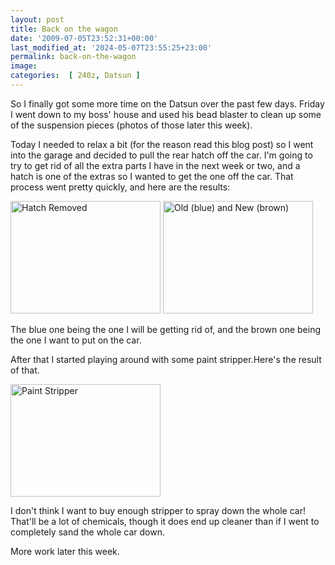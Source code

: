 ```yaml
---
layout: post
title: Back on the wagon
date: '2009-07-05T23:52:31+00:00'
last_modified_at: '2024-05-07T23:55:25+23:00'
permalink: back-on-the-wagon
image: 
categories:  [ 240z, Datsun ]
---
```

So I finally got some more time on the Datsun over the past few days. Friday I went down to my boss' house and used his bead blaster to clean up some of the suspension pieces (photos of those later this week).

Today I needed to relax a bit (for the reason read this blog post) so I went into the garage and decided to pull the rear hatch off the car. I'm going to try to get rid of all the extra parts I have in the next week or two, and a hatch is one of the extras so I wanted to get the one off the car. That process went pretty quickly, and here are the results:

<a href="https://www.flickr.com/photos/chammond/3692561854/"><img alt="Hatch Removed" src="https://farm3.static.flickr.com/2579/3692561854_980c2b6ca4_m.jpg" width="240" height="180" /></a> <a href="https://www.flickr.com/photos/chammond/3692566252/"><img alt="Old (blue) and New (brown)" src="https://farm3.static.flickr.com/2462/3692566252_64e462c792_m.jpg" width="240" height="180" /></a>

The blue one being the one I will be getting rid of, and the brown one being the one I want to put on the car.

After that I started playing around with some paint stripper.Here's the result of that.

<a href="https://www.flickr.com/photos/chammond/3691765155/"><img alt="Paint Stripper" src="https://farm3.static.flickr.com/2542/3691765155_b35c47ffca_m.jpg" width="240" height="180" /></a>

I don't think I want to buy enough stripper to spray down the whole car! That'll be a lot of chemicals, though it does end up cleaner than if I went to completely sand the whole car down.

More work later this week.

